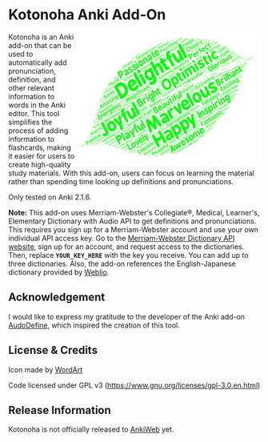 Kotonoha Anki Add-On
==========
<img align="right" src="Kotonoha/images/leaf_green.png" width="372" height="256">

Kotonoha is an Anki add-on that can be used to automatically add pronunciation, definition, and other relevant information to words in the Anki editor. This tool simplifies the process of adding information to flashcards, making it easier for users to create high-quality study materials. With this add-on, users can focus on learning the material rather than spending time looking up definitions and pronunciations.

Only tested on Anki 2.1.6.

**Note:** This add-on uses Merriam-Webster's Collegiate®, Medical, Learner's, Elementary Dictionary with Audio API to get definitions and pronunciations. This requires you sign up for a Merriam-Webster account and use your own individual API access key. Go to the [Merriam-Webster Dictionary API website](http://www.dictionaryapi.com/), sign up for an account, and request access to the dictionaries. Then, replace **`YOUR_KEY_HERE`** with the key you receive. You can add up to three dictionaries. Also, the add-on references the English-Japanese dictionary provided by [Weblio](https://ejje.weblio.jp/).

## Acknowledgement
I would like to express my gratitude to the developer of the Anki add-on [AudoDefine](https://github.com/z1lc/AutoDefine), which inspired the creation of this tool.

## License & Credits
Icon made by [WordArt](https://wordart.com/)

Code licensed under GPL v3 (https://www.gnu.org/licenses/gpl-3.0.en.html)

## Release Information

Kotonoha is not officially released to [AnkiWeb](https://ankiweb.net) yet.
